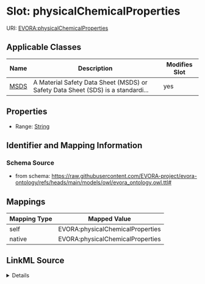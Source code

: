 

# Slot: physicalChemicalProperties



URI: [EVORA:physicalChemicalProperties](https://raw.githubusercontent.com/EVORA-project/evora-ontology/refs/heads/main/models/owl/evora_ontology.owl.ttl#physicalChemicalProperties)



<!-- no inheritance hierarchy -->





## Applicable Classes

| Name | Description | Modifies Slot |
| --- | --- | --- |
| [MSDS](MSDS.md) | A Material Safety Data Sheet (MSDS) or Safety Data Sheet (SDS) is a standardi... |  yes  |







## Properties

* Range: [String](String.md)





## Identifier and Mapping Information







### Schema Source


* from schema: https://raw.githubusercontent.com/EVORA-project/evora-ontology/refs/heads/main/models/owl/evora_ontology.owl.ttl#




## Mappings

| Mapping Type | Mapped Value |
| ---  | ---  |
| self | EVORA:physicalChemicalProperties |
| native | EVORA:physicalChemicalProperties |




## LinkML Source

<details>
```yaml
name: physicalChemicalProperties
from_schema: https://raw.githubusercontent.com/EVORA-project/evora-ontology/refs/heads/main/models/owl/evora_ontology.owl.ttl#
rank: 1000
alias: physicalChemicalProperties
domain_of:
- MSDS
range: string

```
</details>
